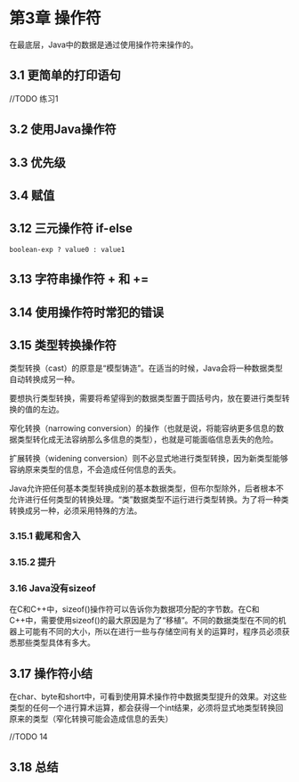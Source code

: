 # 第3章 操作符 #

在最底层，Java中的数据是通过使用操作符来操作的。

## 3.1 更简单的打印语句 ##

//TODO 练习1

## 3.2 使用Java操作符 ##

## 3.3 优先级 ##

## 3.4 赋值 ##

## 3.12 三元操作符 if-else ##

	boolean-exp ? value0 : value1

## 3.13 字符串操作符 + 和 += ##

## 3.14 使用操作符时常犯的错误 ##

## 3.15 类型转换操作符 ##

类型转换（cast）的原意是“模型铸造”。在适当的时候，Java会将一种数据类型自动转换成另一种。

要想执行类型转换，需要将希望得到的数据类型置于圆括号内，放在要进行类型转换的值的左边。

窄化转换（narrowing conversion）的操作（也就是说，将能容纳更多信息的数据类型转化成无法容纳那么多信息的类型），也就是可能面临信息丢失的危险。

扩展转换（widening conversion）则不必显式地进行类型转换，因为新类型能够容纳原来类型的信息，不会造成任何信息的丢失。

Java允许把任何基本类型转换成别的基本数据类型，但布尔型除外，后者根本不允许进行任何类型的转换处理。“类”数据类型不运行进行类型转换。为了将一种类转换成另一种，必须采用特殊的方法。

### 3.15.1 截尾和舍入 ###

### 3.15.2 提升 ###

### 3.16 Java没有sizeof ###

在C和C++中，sizeof()操作符可以告诉你为数据项分配的字节数。在C和C++中，需要使用sizeof()的最大原因是为了“移植”。不同的数据类型在不同的机器上可能有不同的大小，所以在进行一些与存储空间有关的运算时，程序员必须获悉那些类型具体有多大。

## 3.17 操作符小结 ##

在char、byte和short中，可看到使用算术操作符中数据类型提升的效果。对这些类型的任何一个进行算术运算，都会获得一个int结果，必须将显式地类型转换回原来的类型（窄化转换可能会造成信息的丢失）

//TODO 14

## 3.18 总结 ##



